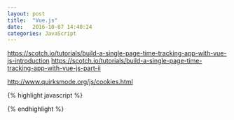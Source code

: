 ```yaml
---
layout: post
title:  "Vue.js"
date:   2016-10-07 14:40:24
categories: JavaScript
---
```


https://scotch.io/tutorials/build-a-single-page-time-tracking-app-with-vue-js-introduction
https://scotch.io/tutorials/build-a-single-page-time-tracking-app-with-vue-js-part-ii

http://www.quirksmode.org/js/cookies.html

{% highlight javascript %}

{% endhighlight %}
